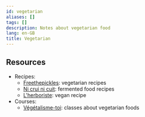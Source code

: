 ```yaml
---
id: vegetarian
aliases: []
tags: []
description: Notes about vegetarian food
lang: en-GB
title: Vegetarian
---
```


## Resources

- Recipes:
    - [Freethepickles](https://freethepickle.fr/en/): vegetarian recipes
    - [Ni crui ni cuit](https://nicrunicuit.com/): fermented food recipes
    - [L'herboriste](https://l-herboriste.com/): vegan recipe
- Courses:
    - [Végétalisme-toi](https://vegetalisetoi.com/): classes about vegetarian foods
